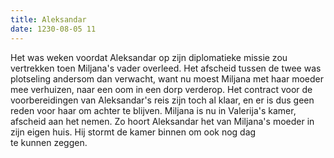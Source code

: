 ```yaml
---
title: Aleksandar
date: 1230-08-05 11
---
```

Het was weken voordat Aleksandar op zijn diplomatieke missie zou vertrekken toen Miljana's vader overleed. Het afscheid tussen de twee was plotseling andersom dan verwacht, want nu moest Miljana met haar moeder mee verhuizen, naar een oom in een dorp verderop. Het contract voor de voorbereidingen van Aleksandar's reis zijn toch al klaar, en er is dus geen reden voor haar om achter te blijven. Miljana is nu in Valerija's kamer, afscheid aan het nemen. Zo hoort Aleksandar het van Miljana's moeder in zijn eigen huis. Hij stormt de kamer binnen om ook nog dag te kunnen zeggen.
